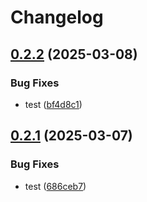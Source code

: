 # Changelog

## [0.2.2](https://github.com/DXHeroes/mcp-devtools/compare/jira-v0.2.1...jira-v0.2.2) (2025-03-08)


### Bug Fixes

* test ([bf4d8c1](https://github.com/DXHeroes/mcp-devtools/commit/bf4d8c1ff5e82f61b0b7faf00b3c742a1888e226))

## [0.2.1](https://github.com/DXHeroes/mcp-devtools/compare/jira-v0.2.0...jira-v0.2.1) (2025-03-07)


### Bug Fixes

* test ([686ceb7](https://github.com/DXHeroes/mcp-devtools/commit/686ceb7e128e678e89d847611d465cfe825a3d5e))
